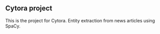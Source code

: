 ## Cytora project

This is the project for Cytora. Entity extraction from news articles using SpaCy.

